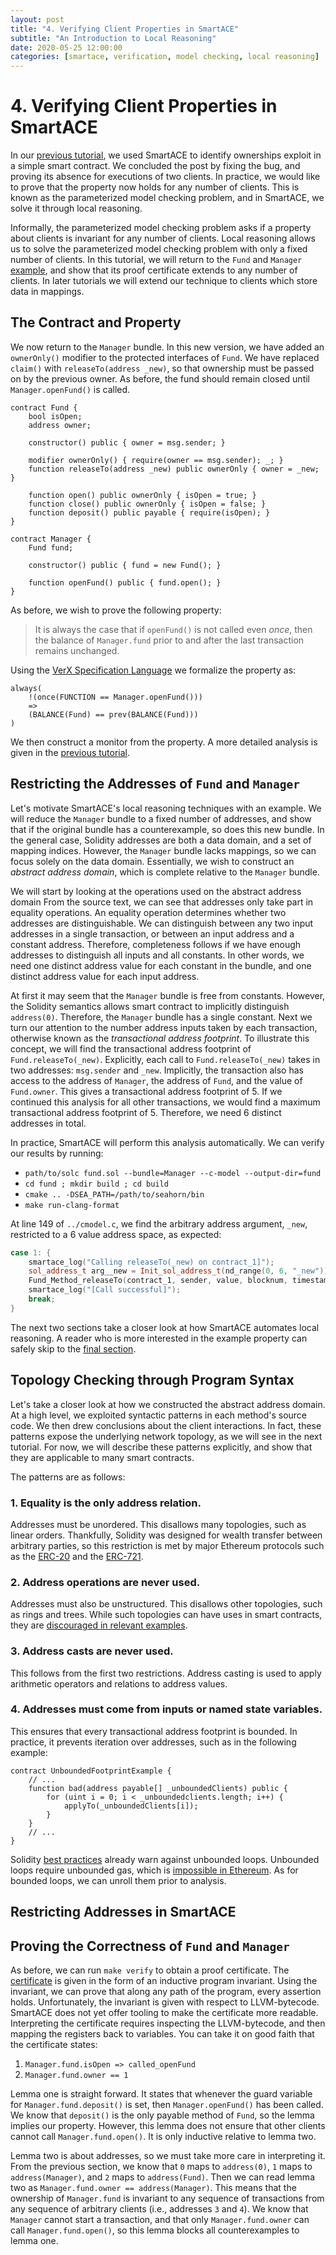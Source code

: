 ```yaml
---
layout: post
title: "4. Verifying Client Properties in SmartACE"
subtitle: "An Introduction to Local Reasoning"
date: 2020-05-25 12:00:00
categories: [smartace, verification, model checking, local reasoning]
---
```


# 4. Verifying Client Properties in SmartACE

In our [previous tutorial](3_transactions.md), we used SmartACE to identify
ownerships exploit in a simple smart contract. We concluded the post by fixing
the bug, and proving its absence for executions of two clients. In practice, we
would like to prove that the property now holds for any number of clients. This
is known as the parameterized model checking problem, and in SmartACE, we solve
it through local reasoning.

Informally, the parameterized model checking problem asks if a property about
clients is invariant for any number of clients. Local reasoning allows us to
solve the parameterized model checking problem with only a fixed number of
clients. In this tutorial, we will return to the `Fund` and `Manager`
[example](3_transactions.md), and show that its proof certificate extends to any
number of clients. In later tutorials we will extend our technique to clients
which store data in mappings.

## The Contract and Property

We now return to the `Manager` bundle. In this new version, we have added an
`ownerOnly()` modifier to the protected interfaces of `Fund`. We have replaced
`claim()` with `releaseTo(address _new)`, so that ownership must be passed on
by the previous owner. As before, the fund should remain closed until
`Manager.openFund()` is called.

```solidity
contract Fund {
    bool isOpen;
    address owner;

    constructor() public { owner = msg.sender; }

    modifier ownerOnly() { require(owner == msg.sender); _; }
    function releaseTo(address _new) public ownerOnly { owner = _new; }

    function open() public ownerOnly { isOpen = true; }
    function close() public ownerOnly { isOpen = false; }
    function deposit() public payable { require(isOpen); }
}

contract Manager {
    Fund fund;

    constructor() public { fund = new Fund(); }

    function openFund() public { fund.open(); }
}
```

As before, we wish to prove the following property:

> It is always the case that if `openFund()` is not called even *once*, then the
> balance of `Manager.fund` prior to and after the last transaction remains
> unchanged.

Using the [VerX Specification Language](https://verx.ch/docs/spec.html) we
formalize the property as:

```
always(
    !(once(FUNCTION == Manager.openFund()))
    =>
    (BALANCE(Fund) == prev(BALANCE(Fund)))
)
```

We then construct a monitor from the property. A more detailed analysis is
given in the [previous tutorial](3_transactions.md).

## Restricting the Addresses of `Fund` and `Manager`

Let's motivate SmartACE's local reasoning techniques with an example. We will
reduce the `Manager` bundle to a fixed number of addresses, and show that if
the original bundle has a counterexample, so does this new bundle. In the
general case, Solidity addresses are both a data domain, and a set of mapping
indices. However, the `Manager` bundle lacks mappings, so we can focus solely on
the data domain. Essentially, we wish to construct an *abstract address domain*,
which is complete relative to the `Manager` bundle.

We will start by looking at the operations used on the abstract address domain
From the source text, we can see that addresses only take part in equality
operations. An equality operation determines whether two addresses are
distinguishable. We can distinguish between any two input addresses in a single
transaction, or between an input address and a constant address. Therefore,
completeness follows if we have enough addresses to distinguish all inputs and
all constants. In other words, we need one distinct address value for each
constant in the bundle, and one distinct address value for each input address.

At first it may seem that the `Manager` bundle is free from constants. However,
the Solidity semantics allows smart contract to implicitly distinguish
`address(0)`. Therefore, the `Manager` bundle has a single constant. Next we
turn our attention to the number address inputs taken by each transaction,
otherwise known as the *transactional address footprint*. To illustrate this
concept, we will find the transactional address footprint of
`Fund.releaseTo(_new)`. Explicitly, each call to `Fund.releaseTo(_new)` takes in
two addresses: `msg.sender` and `_new`. Implicitly, the transaction also has
access to the address of `Manager`, the address of `Fund`, and the value of
`Fund.owner`. This gives a transactional address footprint of 5. If we continued
this analysis for all other transactions, we would find a maximum transactional
address footprint of 5. Therefore, we need 6 distinct addresses in total.

In practice, SmartACE will perform this analysis automatically. We can verify
our results by running:

  * `path/to/solc fund.sol --bundle=Manager --c-model --output-dir=fund`
  * `cd fund ; mkdir build ; cd build`
  * `cmake .. -DSEA_PATH=/path/to/seahorn/bin`
  * `make run-clang-format`


At line 149 of `../cmodel.c`, we find the arbitrary address argument, `_new`,
restricted to a 6 value address space, as expected:

```cpp
case 1: {
    smartace_log("Calling releaseTo(_new) on contract_1]");
    sol_address_t arg__new = Init_sol_address_t(nd_range(0, 6, "_new"));
    Fund_Method_releaseTo(contract_1, sender, value, blocknum, timestamp, paid, origin, arg__new);
    smartace_log("[Call successful]");
    break;
}

```

The next two sections take a closer look at how SmartACE automates local
reasoning. A reader who is more interested in the example property can safely
skip to the [final section](#proving-the-correctness-of-fund-and-manager).

## Topology Checking through Program Syntax

Let's take a closer look at how we constructed the abstract address domain. At a
high level, we exploited syntactic patterns in each method's source code. We
then drew conclusions about the client interactions. In fact, these patterns
expose the underlying network topology, as we will see in the next tutorial. For
now, we will describe these patterns explicitly, and show that they are
applicable to many smart contracts.

The patterns are as follows:

### 1. Equality is the only address relation.

Addresses must be unordered. This disallows many topologies, such as linear
orders. Thankfully, Solidity was designed for wealth transfer between arbitrary
parties, so this restriction is met by major Ethereum protocols such as the
[ERC-20](https://eips.ethereum.org/EIPS/eip-20) and the
[ERC-721](https://eips.ethereum.org/EIPS/eip-721).

### 2. Address operations are never used.

Addresses must also be unstructured. This disallows other topologies, such as
rings and trees. While such topologies can have uses in smart contracts, they
are
[discouraged in relevant examples](https://solidity.readthedocs.io/en/v0.5.3/solidity-by-example.html).

### 3. Address casts are never used.

This follows from the first two restrictions. Address casting is used to apply
arithmetic operators and relations to address values.

### 4. Addresses must come from inputs or named state variables.

This ensures that every transactional address footprint is bounded. In practice,
it prevents iteration over addresses, such as in the following example:

```
contract UnboundedFootprintExample {
    // ...
    function bad(address payable[] _unboundedClients) public {
        for (uint i = 0; i < _unboundedclients.length; i++) {
            applyTo(_unboundedClients[i]);
        }
    }
    // ...
}
```

Solidity
[best practices](https://solidity.readthedocs.io/en/v0.6.8/security-considerations.html#gas-limit-and-loops)
already warn against unbounded loops. Unbounded loops require unbounded gas,
which is [impossible in Ethereum](https://ethgasstation.info/blog/gas-limit/).
As for bounded loops, we can unroll them prior to analysis.

## Restricting Addresses in SmartACE

## Proving the Correctness of `Fund` and `Manager`

As before, we can run `make verify` to obtain a proof certificate. The
[certificate](https://arieg.bitbucket.io/pdf/hcvs17.pdf) is given in the form
of an inductive program invariant. Using the invariant, we can prove that along
any path of the program, every assertion holds. Unfortunately, the invariant is
given with respect to LLVM-bytecode. SmartACE does not yet offer tooling to make
the certificate more readable. Interpreting the certificate requires inspecting
the LLVM-bytecode, and then mapping the registers back to variables. You can
take it on good faith that the certificate states:

  1. `Manager.fund.isOpen => called_openFund`
  2. `Manager.fund.owner == 1`

Lemma one is straight forward. It states that whenever the guard variable for
`Manager.fund.deposit()` is set, then `Manager.openFund()` has been called. We
know that `deposit()` is the only payable method of `Fund`, so the lemma implies
our property. However, this lemma does not ensure that other clients cannot call
`Manager.fund.open()`. It is only inductive relative to lemma two.

Lemma two is about addresses, so we must take more care in interpreting it. From
the previous section, we know that `0` maps to `address(0)`, `1` maps to
`address(Manager)`, and `2` maps to `address(Fund)`. Then we can read lemma two
as `Manager.fund.owner == address(Manager)`. This means that the ownership of
`Manager.fund` is invariant to any sequence of transactions from any sequence of
arbitrary clients (i.e., addresses `3` and `4`). We know that `Manager` cannot
start a transaction, and that only `Manager.fund.owner` can call
`Manager.fund.open()`, so this lemma blocks all counterexamples to lemma one.
